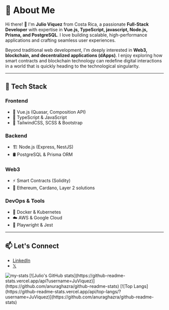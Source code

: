 # 🚀 About Me  

Hi there! 👋 I'm **Julio Viquez** from Costa Rica, a passionate **Full-Stack Developer** with expertise in **Vue.js, TypeScript, javascript, Node.js, Prisma, and PostgreSQL**. I love building scalable, high-performance applications and crafting seamless user experiences.  

Beyond traditional web development, I'm deeply interested in **Web3, blockchain, and decentralized applications (dApps)**. I enjoy exploring how smart contracts and blockchain technology can redefine digital interactions in a world that is quickly heading to the technological singularity.  

---

## 🔧 Tech Stack  

### Frontend  
- 🚀 Vue.js (Quasar, Composition API)  
- 🎨 TypeScript & JavaScript  
- 💅 TailwindCSS, SCSS & Bootstrap  

### Backend  
- 🏗️ Node.js (Express, NestJS)  
- 🛢️ PostgreSQL & Prisma ORM  

### Web3  
- ⚡ Smart Contracts (Solidity)  
- 🔗 Ethereum, Cardano, Layer 2 solutions

### DevOps & Tools  
- 🐳 Docker & Kubernetes  
- ☁️ AWS & Google Cloud
- 🧪 Playwright & Jest

---

## 📫 Let's Connect  
- [LinkedIn](https://www.linkedin.com/in/julio-v-70304a150/)  
- [𝕏](https://x.com/julio_viquez26)  

<img alt="my-stats" align="left" src="https://github-readme-stats.vercel.app/api?username=JuViquez" />
[![Julio's GitHub stats](https://github-readme-stats.vercel.app/api?username=JuViquez)](https://github.com/anuraghazra/github-readme-stats)
[![Top Langs](https://github-readme-stats.vercel.app/api/top-langs/?username=JuViquez)](https://github.com/anuraghazra/github-readme-stats)
